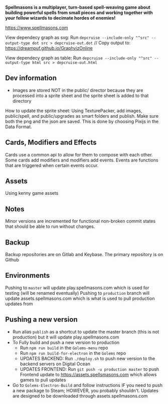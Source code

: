 **Spellmasons is a multiplayer, turn-based spell-weaving game about building powerful spells from small pieces and working together with your fellow wizards to decimate hordes of enemies!**

https://www.spellmasons.com

View dependecy graph as svg:
Run `depcruise --include-only "^src" --output-type dot src > depcruise-out.dot`
// Copy output to:
https://dreampuf.github.io/GraphvizOnline

View dependecy graph as table:
Run `depcruise --include-only "^src" --output-type html src > depcruise-out.html`

## Dev information

- Images are stored NOT in the public/ director because they are processed into a sprite sheet and the sprite sheet is added to that directory

How to update the sprite sheet:
Using TexturePacker, add images, public/spell, and public/upgrades as smart folders and publish.  Make sure both the png and the json are saved.  This is done by choosing Pixijs in the Data Format.
## Cards, Modifiers and Effects

Cards use a common api to allow for them to compose with each other.
Some cards add modifiers and modifiers add events. Events are functions that are triggered when certain events occur.

## Assets

Using kenny game assets

## Notes

Minor versions are incremented for functional non-broken commit states that should be able to run without changes.

## Backup
Backup repositories are on Gitlab and Keybase.  The primary repository is on Github

## Environments
Pushing to `master` will update play.spellmasons.com which is used for testing (will be renamed eventually)
Pushing to `production` branch will update assets.spellmasons.com which is what is used to pull production updates from

## Pushing a new version
- Run alias `publish` as a shortcut to update the master branch (this is not production) but it will update play.spellmasons.com
- To Fully build and push a new version to production
    - Run `npm run build` in the `Golems-menu` repo
    - Run `npm run build-for-electron` in the `Golems` repo
    - UPDATES BACKEND: Run `./deploy.sh` to push new version to the backend servers on Digital Ocean
    - UPDATES FRONTEND: Run `git push -u production master` to push Frontend update to https://assets.spellsmasons.com which allows games to pull updates
- Go to `Golems-Electron-Build` and follow instructions IF you need to push a new package to Steam; HOWEVER, you probably shouldn't.  Updates are designed to be downloaded through assets.spellmasons.com